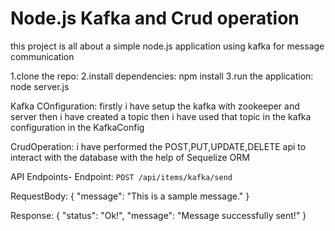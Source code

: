# Node.js Kafka and Crud operation

this project is all about a simple node.js application using kafka for message communication

1.clone the repo:
2.install dependencies: npm install
3.run the application: node server.js

Kafka COnfiguration: firstly i have setup the kafka with zookeeper and server then i have created a topic then i have used that topic in the kafka configuration
in the KafkaConfig

CrudOperation: i have performed the POST,PUT,UPDATE,DELETE api to interact with the database with the help of Sequelize ORM

API Endpoints-
Endpoint: `POST /api/items/kafka/send`

RequestBody:
{
  "message": "This is a sample message."
}

Response:
{
  "status": "Ok!",
  "message": "Message successfully sent!"
}

